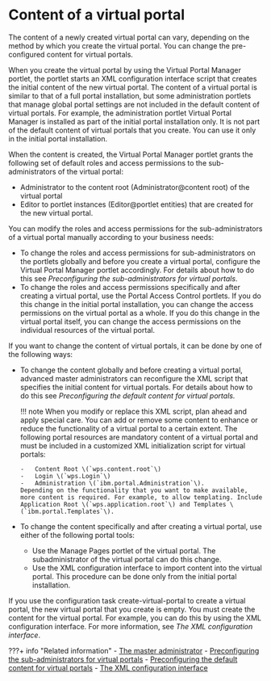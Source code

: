 # Content of a virtual portal

The content of a newly created virtual portal can vary, depending on the method by which you create the virtual portal. You can change the pre-configured content for virtual portals.

When you create the virtual portal by using the Virtual Portal Manager portlet, the portlet starts an XML configuration interface script that creates the initial content of the new virtual portal. The content of a virtual portal is similar to that of a full portal installation, but some administration portlets that manage global portal settings are not included in the default content of virtual portals. For example, the administration portlet Virtual Portal Manager is installed as part of the initial portal installation only. It is not part of the default content of virtual portals that you create. You can use it only in the initial portal installation.

When the content is created, the Virtual Portal Manager portlet grants the following set of default roles and access permissions to the sub-administrators of the virtual portal:

-   Administrator to the content root \(Administrator@content root\) of the virtual portal
-   Editor to portlet instances \(Editor@portlet entities\) that are created for the new virtual portal.

You can modify the roles and access permissions for the sub-administrators of a virtual portal manually according to your business needs:

-   To change the roles and access permissions for sub-administrators on the portlets globally and before you create a virtual portal, configure the Virtual Portal Manager portlet accordingly. For details about how to do this see *Preconfiguring the sub-administrators for virtual portals*.
-   To change the roles and access permissions specifically and after creating a virtual portal, use the Portal Access Control portlets. If you do this change in the initial portal installation, you can change the access permissions on the virtual portal as a whole. If you do this change in the virtual portal itself, you can change the access permissions on the individual resources of the virtual portal.

If you want to change the content of virtual portals, it can be done by one of the following ways:

-   To change the content globally and before creating a virtual portal, advanced master administrators can reconfigure the XML script that specifies the initial content for virtual portals. For details about how to do this see *Preconfiguring the default content for virtual portals.*

    !!! note
        When you modify or replace this XML script, plan ahead and apply special care. You can add or remove some content to enhance or reduce the functionality of a virtual portal to a certain extent. The following portal resources are mandatory content of a virtual portal and must be included in a customized XML initialization script for virtual portals:

        -   Content Root \(`wps.content.root`\)
        -   Login \(`wps.Login`\)
        -   Administration \(`ibm.portal.Administration`\).
        Depending on the functionality that you want to make available, more content is required. For example, to allow templating. Include Application Root \(`wps.application.root`\) and Templates \(`ibm.portal.Templates`\).

-   To change the content specifically and after creating a virtual portal, use either of the following portal tools:
    -   Use the Manage Pages portlet of the virtual portal. The subadministrator of the virtual portal can do this change.
    -   Use the XML configuration interface to import content into the virtual portal. This procedure can be done only from the initial portal installation.

If you use the configuration task create-virtual-portal to create a virtual portal, the new virtual portal that you create is empty. You must create the content for the virtual portal. For example, you can do this by using the XML configuration interface. For more information, see *The XML configuration interface*.


???+ info "Related information"
    - [The master administrator](../vp_planning/vp_roles/advppln_roles_mastr_adm.md)
    - [Preconfiguring the sub-administrators for virtual portals](../vp_mgr_portlet/preconfig_vp/advp_precfg_subadm.md)
    - [Preconfiguring the default content for virtual portals](../vp_mgr_portlet/preconfig_vp/advp_precfg_content.md)
    - [The XML configuration interface](../../../deploy_dx/manage/portal_admin_tools/xml_config_interface/index.md)

